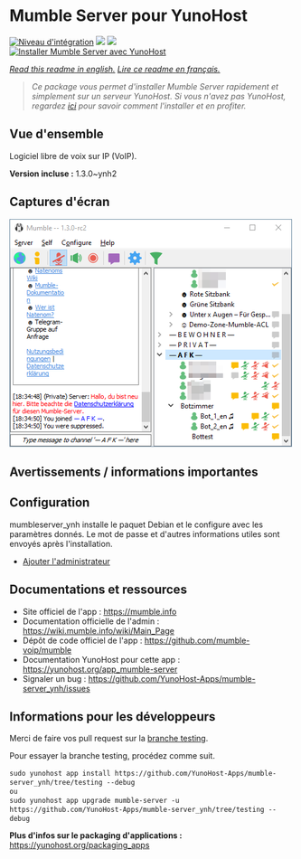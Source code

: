 # Mumble Server pour YunoHost

[![Niveau d'intégration](https://dash.yunohost.org/integration/mumble-server.svg)](https://dash.yunohost.org/appci/app/mumble-server) ![](https://ci-apps.yunohost.org/ci/badges/mumble-server.status.svg) ![](https://ci-apps.yunohost.org/ci/badges/mumble-server.maintain.svg)  
[![Installer Mumble Server avec YunoHost](https://install-app.yunohost.org/install-with-yunohost.svg)](https://install-app.yunohost.org/?app=mumble-server)

*[Read this readme in english.](./README.md)*
*[Lire ce readme en français.](./README_fr.md)*

> *Ce package vous permet d'installer Mumble Server rapidement et simplement sur un serveur YunoHost.
Si vous n'avez pas YunoHost, regardez [ici](https://yunohost.org/#/install) pour savoir comment l'installer et en profiter.*

## Vue d'ensemble

Logiciel libre de voix sur IP (VoIP).

**Version incluse :** 1.3.0~ynh2



## Captures d'écran

![](./doc/screenshots/connected.png)

## Avertissements / informations importantes

## Configuration

mumbleserver_ynh installe le paquet Debian et le configure avec les paramètres donnés. Le mot de passe et d'autres informations utiles sont envoyés après l'installation.

- [Ajouter l'administrateur](http://wiki.mumble.info/wiki/Murmurguide#Connecting_to_Murmur_Server)

## Documentations et ressources

* Site officiel de l'app : https://mumble.info
* Documentation officielle de l'admin : https://wiki.mumble.info/wiki/Main_Page
* Dépôt de code officiel de l'app : https://github.com/mumble-voip/mumble
* Documentation YunoHost pour cette app : https://yunohost.org/app_mumble-server
* Signaler un bug : https://github.com/YunoHost-Apps/mumble-server_ynh/issues

## Informations pour les développeurs

Merci de faire vos pull request sur la [branche testing](https://github.com/YunoHost-Apps/mumble-server_ynh/tree/testing).

Pour essayer la branche testing, procédez comme suit.
```
sudo yunohost app install https://github.com/YunoHost-Apps/mumble-server_ynh/tree/testing --debug
ou
sudo yunohost app upgrade mumble-server -u https://github.com/YunoHost-Apps/mumble-server_ynh/tree/testing --debug
```

**Plus d'infos sur le packaging d'applications :** https://yunohost.org/packaging_apps